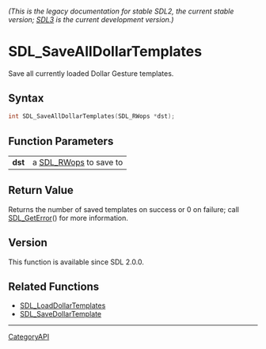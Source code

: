 ###### (This is the legacy documentation for stable SDL2, the current stable version; [SDL3](https://wiki.libsdl.org/SDL3/) is the current development version.)
# SDL_SaveAllDollarTemplates

Save all currently loaded Dollar Gesture templates.

## Syntax

```c
int SDL_SaveAllDollarTemplates(SDL_RWops *dst);

```

## Function Parameters

|             |                                     |
| ----------- | ----------------------------------- |
| **dst**     | a [SDL_RWops](SDL_RWops) to save to |

## Return Value

Returns the number of saved templates on success or 0 on failure; call
[SDL_GetError](SDL_GetError)() for more information.

## Version

This function is available since SDL 2.0.0.

## Related Functions

* [SDL_LoadDollarTemplates](SDL_LoadDollarTemplates)
* [SDL_SaveDollarTemplate](SDL_SaveDollarTemplate)

----
[CategoryAPI](CategoryAPI)

